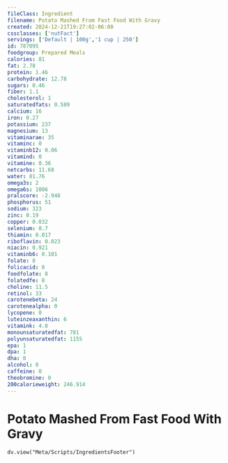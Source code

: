 ```yaml
---
fileClass: Ingredient
filename: Potato Mashed From Fast Food With Gravy
created: 2024-12-21T19:27:02-06:00
cssclasses: ['nutFact']
servings: ['Default | 100g','1 cup | 250']
id: 787095
foodgroup: Prepared Meals
calories: 81
fat: 2.78
protein: 1.46
carbohydrate: 12.78
sugars: 0.46
fiber: 1.1
cholesterol: 1
saturatedfats: 0.589
calcium: 16
iron: 0.27
potassium: 237
magnesium: 13
vitaminarae: 35
vitaminc: 0
vitaminb12: 0.06
vitamind: 0
vitamine: 0.36
netcarbs: 11.68
water: 81.76
omega3s: 2
omega6s: 1006
pralscore: -2.948
phosphorus: 51
sodium: 323
zinc: 0.19
copper: 0.032
selenium: 0.7
thiamin: 0.017
riboflavin: 0.023
niacin: 0.921
vitaminb6: 0.101
folate: 8
folicacid: 0
foodfolate: 8
folatedfe: 8
choline: 11.5
retinol: 33
carotenebeta: 24
carotenealpha: 0
lycopene: 0
luteinzeaxanthin: 6
vitamink: 4.8
monounsaturatedfat: 781
polyunsaturatedfat: 1155
epa: 1
dpa: 1
dha: 0
alcohol: 0
caffeine: 0
theobromine: 0
200calorieweight: 246.914
---
```


# Potato Mashed From Fast Food With Gravy

```dataviewjs
dv.view("Meta/Scripts/IngredientsFooter")
```